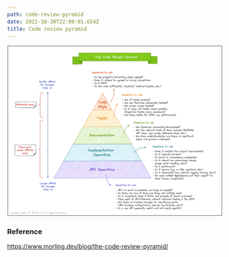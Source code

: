 ```yaml
---
path: code-review-pyramid
date: 2022-10-30T22:00:01.654Z
title: Code review pyramid
---
```

![](../assets/code_review_pyramid.png)

### R﻿eference

https://www.morling.dev/blog/the-code-review-pyramid/